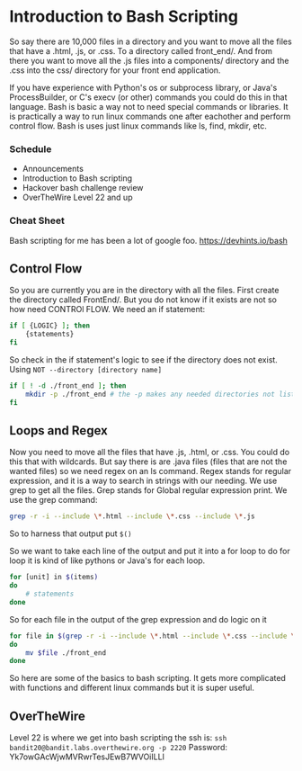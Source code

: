 # Introduction to Bash Scripting

So say there are 10,000 files in a directory and you want to move all the files that have a .html, .js, or .css. To a directory called front_end/. And from there you want to move all the .js files into a components/ directory and the .css into the css/ directory for your front end application.

If you have experience with Python's os or subprocess library, or Java's ProcessBuilder, or C's execv (or other) commands you could do this in that language. Bash is basic a way not to need special commands or libraries. It is practically a way to run linux commands one after eachother and perform control flow. Bash is uses just linux commands like ls, find, mkdir, etc.

### Schedule
* Announcements
* Introduction to Bash scripting
* Hackover bash challenge review
* OverTheWire Level 22 and up

### Cheat Sheet

Bash scripting for me has been a lot of google foo.
https://devhints.io/bash


## Control Flow
So you are currently you are in the directory with all the files. First create the directory called FrontEnd/. But you do not know if it exists are not so how need CONTROl FLOW. We need an if statement:
``` bash
if [ {LOGIC} ]; then
    {statements}
fi
```
So check in the if statement's logic to see if the directory does not exist. Using `NOT --directory [directory name]`
``` bash
if [ ! -d ./front_end ]; then
    mkdir -p ./front_end # the -p makes any needed directories not listed
fi
```

## Loops and Regex
Now you need to move all the files that have .js, .html, or .css. You could do this that with wildcards. But say there is are .java files (files that are not the wanted files) so we need regex on an ls command. Regex stands for regular expression, and it is a way to search in strings with our needing. We use grep to get all the files. Grep stands for Global regular expression print. We use the grep command:
``` bash
grep -r -i --include \*.html --include \*.css --include \*.js
```

So to harness that output put `$()`

So we want to take each line of the output and put it into a for loop to do for loop it is kind of like pythons or Java's for each loop.
``` bash
for [unit] in $(items)
do
    # statements
done
```
So for each file in the output of the grep expression and do logic on it
``` bash
for file in $(grep -r -i --include \*.html --include \*.css --include \*.js)
do
    mv $file ./front_end
done
```

So here are some of the basics to bash scripting. It gets more complicated with functions and different linux commands but it is super useful.

## OverTheWire

Level 22 is where we get into bash scripting the ssh is:
`ssh bandit20@bandit.labs.overthewire.org -p 2220`
Password: Yk7owGAcWjwMVRwrTesJEwB7WVOiILLI

